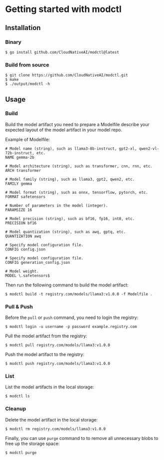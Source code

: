 # Getting started with modctl

## Installation

### Binary

```shell
$ go install github.com/CloudNativeAI/modctl@latest
```

### Build from source

```shell
$ git clone https://github.com/CloudNativeAI/modctl.git
$ make
$ ./output/modctl -h
```

## Usage

### Build

Build the model artifact you need to prepare a Modelfile describe your expected layout of the model artifact in your model repo.

Example of Modelfile:

```shell
# Model name (string), such as llama3-8b-instruct, gpt2-xl, qwen2-vl-72b-instruct, etc.
NAME gemma-2b

# Model architecture (string), such as transformer, cnn, rnn, etc.
ARCH transformer

# Model family (string), such as llama3, gpt2, qwen2, etc.
FAMILY gemma

# Model format (string), such as onnx, tensorflow, pytorch, etc.
FORMAT safetensors

# Number of parameters in the model (integer).
PARAMSIZE 16

# Model precision (string), such as bf16, fp16, int8, etc.
PRECISION bf16

# Model quantization (string), such as awq, gptq, etc.
QUANTIZATION awq

# Specify model configuration file.
CONFIG config.json

# Specify model configuration file.
CONFIG generation_config.json

# Model weight.
MODEL \.safetensors$
```

Then run the following command to build the model artifact:

```shell
$ modctl build -t registry.com/models/llama3:v1.0.0 -f Modelfile .
```

### Pull & Push

Before the `pull` or `push` command, you need to login the registry:

```shell
$ modctl login -u username -p password example.registry.com
```

Pull the model artifact from the registry:

```shell
$ modctl pull registry.com/models/llama3:v1.0.0
```

Push the model artifact to the registry:

```shell
$ modctl push registry.com/models/llama3:v1.0.0
```

### List

List the model artifacts in the local storage:

```shell
$ modctl ls
```

### Cleanup

Delete the model artifact in the local storage:

```shell
$ modctl rm registry.com/models/llama3:v1.0.0
```

Finally, you can use `purge` command to to remove all unnecessary blobs to free up the storage space:

```shell
$ modctl purge
```
